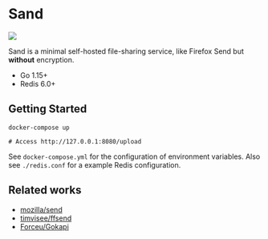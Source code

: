 # Sand

![](https://github.com/bookgin/sand/actions/workflows/test.yml/badge.svg)

Sand is a minimal self-hosted file-sharing service, like Firefox Send but **without** encryption.

- Go 1.15+
- Redis 6.0+

## Getting Started

```
docker-compose up

# Access http://127.0.0.1:8080/upload
```

See `docker-compose.yml` for the configuration of environment variables. Also see `./redis.conf` for a example Redis configuration.

## Related works

- [mozilla/send](https://github.com/mozilla/send)
- [timvisee/ffsend](https://github.com/timvisee/ffsend)
- [Forceu/Gokapi](https://github.com/Forceu/Gokapi)
